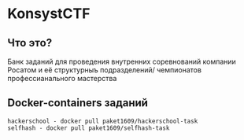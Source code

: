 # KonsystCTF
## Что это?
Банк заданий для проведения внутренних соревнований компании Росатом и её структурныъ подразделений/ чемпионатов профессианального мастерства

## Docker-containers заданий
```
hackerschool - docker pull paket1609/hackerschool-task
selfhash - docker pull paket1609/selfhash-task
```